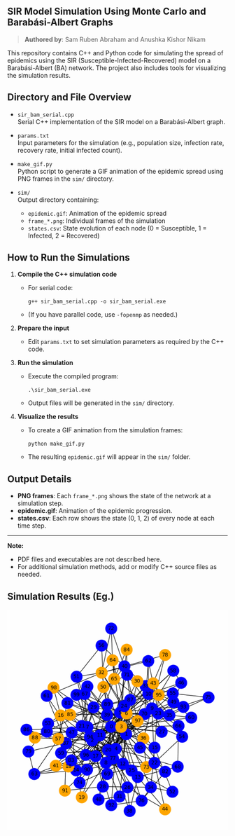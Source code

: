 ## SIR Model Simulation Using Monte Carlo and Barabási-Albert Graphs
> **Authored by**: Sam Ruben Abraham and Anushka Kishor Nikam

This repository contains C++ and Python code for simulating the spread of epidemics using the SIR (Susceptible-Infected-Recovered) model on a Barabási-Albert (BA) network. The project also includes tools for visualizing the simulation results.

## Directory and File Overview

- `sir_bam_serial.cpp`  
    Serial C++ implementation of the SIR model on a Barabási-Albert graph.

- `params.txt`  
    Input parameters for the simulation (e.g., population size, infection rate, recovery rate, initial infected count).

- `make_gif.py`  
    Python script to generate a GIF animation of the epidemic spread using PNG frames in the `sim/` directory.

- `sim/`  
    Output directory containing:
    - `epidemic.gif`: Animation of the epidemic spread
    - `frame_*.png`: Individual frames of the simulation
    - `states.csv`: State evolution of each node (0 = Susceptible, 1 = Infected, 2 = Recovered)

## How to Run the Simulations

1. **Compile the C++ simulation code**
     - For serial code:
         ```shell
         g++ sir_bam_serial.cpp -o sir_bam_serial.exe
         ```
     - (If you have parallel code, use `-fopenmp` as needed.)

2. **Prepare the input**
     - Edit `params.txt` to set simulation parameters as required by the C++ code.

3. **Run the simulation**
     - Execute the compiled program:
         ```shell
         .\sir_bam_serial.exe
         ```
     - Output files will be generated in the `sim/` directory.

4. **Visualize the results**
     - To create a GIF animation from the simulation frames:
         ```shell
         python make_gif.py
         ```
     - The resulting `epidemic.gif` will appear in the `sim/` folder.

## Output Details

- **PNG frames**: Each `frame_*.png` shows the state of the network at a simulation step.
- **epidemic.gif**: Animation of the epidemic progression.
- **states.csv**: Each row shows the state (0, 1, 2) of every node at each time step.

---
**Note:**
- PDF files and executables are not described here.
- For additional simulation methods, add or modify C++ source files as needed.

## Simulation Results (Eg.)
![](sim/epidemic.gif)
